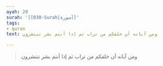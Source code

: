 ```yaml
---
ayah: 20
surah: '[[030-Surah|سورة]]'
tags:
- quran
text: ومن آياته أن خلقكم من تراب ثم إذا أنتم بشر تنتشرون

---
```

> ومن آياته أن خلقكم من تراب ثم إذا أنتم بشر تنتشرون
